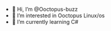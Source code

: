- 👋 Hi, I’m @Ooctopus-buzz
- 👀 I’m interested in Ooctopus Linux/os
- 🌱 I’m currently learning C# 

<!---
Ooctopus-buzz/Ooctopus-buzz is a ✨ special ✨ repository because its `README.md` (this file) appears on your GitHub profile.
You can click the Preview link to take a look at your changes.
--->
